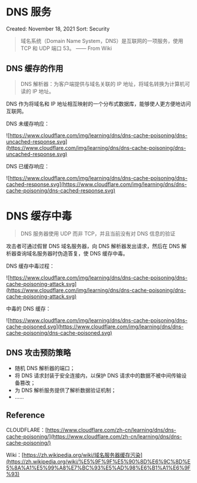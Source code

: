 # DNS 服务

Created: November 18, 2021
Sort: Security

> 域名系统（Domain Name System，DNS）是互联网的一项服务，使用 TCP 和 UDP 端口 53。
—— From Wiki
> 

## DNS 缓存的作用

> DNS 解析器：为客户端提供与域名关联的 IP 地址，将域名转换为计算机可读的 IP 地址。
> 

DNS 作为将域名和 IP 地址相互映射的一个分布式数据库，能够使人更方便地访问互联网。

DNS 未缓存响应：

![https://www.cloudflare.com/img/learning/dns/dns-cache-poisoning/dns-uncached-response.svg](https://www.cloudflare.com/img/learning/dns/dns-cache-poisoning/dns-uncached-response.svg)

DNS 已缓存响应：

![https://www.cloudflare.com/img/learning/dns/dns-cache-poisoning/dns-cached-response.svg](https://www.cloudflare.com/img/learning/dns/dns-cache-poisoning/dns-cached-response.svg)

# **DNS 缓存中毒**

> DNS 服务器使用 UDP 而非 TCP，并且当前没有对 DNS 信息的验证
> 

攻击者可通过假冒 DNS 域名服务器，向 DNS 解析器发出请求，然后在 DNS 解析器查询域名服务器时伪造答复，使 DNS 缓存中毒。

DNS 缓存中毒过程：

![https://www.cloudflare.com/img/learning/dns/dns-cache-poisoning/dns-cache-poisoning-attack.svg](https://www.cloudflare.com/img/learning/dns/dns-cache-poisoning/dns-cache-poisoning-attack.svg)

中毒的 DNS 缓存：

![https://www.cloudflare.com/img/learning/dns/dns-cache-poisoning/dns-cache-poisoned.svg](https://www.cloudflare.com/img/learning/dns/dns-cache-poisoning/dns-cache-poisoned.svg)

## DNS 攻击预防策略

- 随机 DNS 解析器的端口；
- 将 DNS 请求封装于安全连接内，以保护 DNS 请求中的数据不被中间传输设备篡改；
- 为 DNS 解析服务提供了解析数据验证机制；
- ......

## Reference

CLOUDFLARE：[https://www.cloudflare.com/zh-cn/learning/dns/dns-cache-poisoning/](https://www.cloudflare.com/zh-cn/learning/dns/dns-cache-poisoning/)

Wiki：[https://zh.wikipedia.org/wiki/域名服务器缓存污染](https://zh.wikipedia.org/wiki/%E5%9F%9F%E5%90%8D%E6%9C%8D%E5%8A%A1%E5%99%A8%E7%BC%93%E5%AD%98%E6%B1%A1%E6%9F%93)